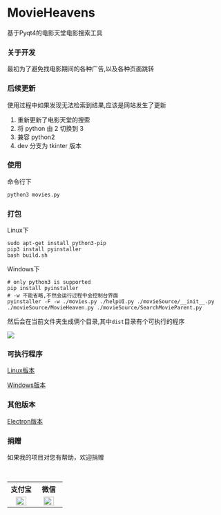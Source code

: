 # MovieHeavens

基于Pyqt4的电影天堂电影搜索工具

### 关于开发
最初为了避免找电影期间的各种广告,以及各种页面跳转

### 后续更新

使用过程中如果发现无法检索到结果,应该是网站发生了更新

1. 重新更新了电影天堂的搜索
2. 将 python 由 2 切换到 3
3. 兼容 python2
4. dev 分支为 tkinter 版本

### 使用

命令行下

```python
python3 movies.py
```

### 打包

Linux下

```shell
sudo apt-get install python3-pip
pip3 install pyinstaller
bash build.sh
```

Windows下

```shell
# only python3 is supported
pip install pyinstaller
# -w 不能省略,不然会运行过程中会控制台界面
pyinstaller -F -w ./movies.py ./helpUI.py ./movieSource/__init__.py  ./movieSource/MovieHeaven.py ./movieSource/SearchMovieParent.py 
```

然后会在当前文件夹生成俩个目录,其中<code>dist</code>目录有个可执行的程序


![](http://ww2.sinaimg.cn/large/d9e82fa4jw1f7nembhbr1g20dq09nna1.gif)

### 可执行程序

[Linux版本](https://pan.baidu.com/s/1Pd3NrJRmsPeZmJrIbCxJAA)

[Windows版本](https://pan.baidu.com/s/1xVwUSlA4mAp-YQjPSUirlw)

### 其他版本

[Electron版本](https://github.com/lt94/electron-searchMovies)

### 捐赠

如果我的项目对您有帮助，欢迎捐赠

<table>
  <tr>
    <th width="50%">支付宝</th>
    <th width="50%">微信</th>
  </tr>
  <tr></tr>
  <tr align="center">
    <td><img width="70%" src="http://ww1.sinaimg.cn/large/006wYWbGly1fm10itkjb6j30aj0a9t8w.jpg"></td>
    <td><img width="70%" src="http://ww1.sinaimg.cn/large/006wYWbGly1fm10jihygsj309r09tglw.jpg"></td>
  </tr>
</table>
